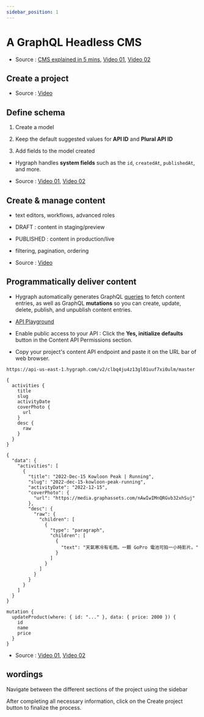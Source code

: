 ```yaml
---
sidebar_position: 1
---
```


# A GraphQL Headless CMS

- Source : [CMS explained in 5 mins](https://hygraph.com/academy/headless-cms), [Video 01](https://youtu.be/s-47dgkrQns), [Video 02](https://youtu.be/SdyK5k4HXaQ)

## Create a project

- Source : [Video](https://youtu.be/SdyK5k4HXaQ)

## Define schema

1. Create a model

2. Keep the default suggested values for **API ID** and **Plural API ID**

3. Add fields to the model created

- Hygraph handles **system fields** such as the `id`, `createdAt`, `publishedAt`, and more.

- Source : [Video 01](https://youtu.be/gDlWGrg8nxw), [Video 02](https://youtu.be/W1x2OOFt7Ro)

## Create & manage content

- text editors, workflows, advanced roles

- DRAFT : content in staging/preview

- PUBLISHED : content in production/live

- filtering, pagination, ordering

- Source : [Video](https://youtu.be/FOhtCIUgsvw)

## Programmatically deliver content

- Hygraph automatically generates GraphQL [queries](https://hygraph.com/docs/api-reference/content-api/queries#fetching-with-relay) to fetch content entries, as well as GraphQL **mutations** so you can create, update, delete, publish, and unpublish content entries.

- [API Playground](https://hygraph.com/docs/api-reference/basics/api-playground)

- Enable public access to your API : Click the **Yes, initialize defaults** button in the Content API Permissions section.

- Copy your project's content API endpoint and paste it on the URL bar of web browser.

```text title='content API endpoint'
https://api-us-east-1.hygraph.com/v2/clbq4ju4z13gl01uuf7xi0ulm/master
```

```text title='make a query'
{
  activities {
    title
    slug
    activityDate
    coverPhoto {
      url
    }
    desc {
      raw
    }
  }
}
```

```text title='content on the Published stage is shown in web browser'
{
  "data": {
    "activities": [
      {
        "title": "2022-Dec-15 Kowloon Peak | Running",
        "slug": "2022-dec-15-kowloon-peak-running",
        "activityDate": "2022-12-15",
        "coverPhoto": {
          "url": "https://media.graphassets.com/nAwIwIMnQRGvb32xhSuj"
        },
        "desc": {
          "raw": {
            "children": [
              {
                "type": "paragraph",
                "children": [
                  {
                    "text": "天氣寒冷有毛雨。一顆 GoPro 電池可拍一小時影片。"
                  }
                ]
              }
            ]
          }
        }
      }
    ]
  }
}
```

```text title='mutation'
mutation {
  updateProduct(where: { id: "..." }, data: { price: 2000 }) {
    id
    name
    price
  }
}
```

- Source : [Video 01](https://youtu.be/gVMlC3_WEsA), [Video 02](https://youtu.be/KarkIAAx0s8)

## wordings

Navigate between the different sections of the project using the sidebar

After completing all necessary information, click on the Create project button to finalize the process.
